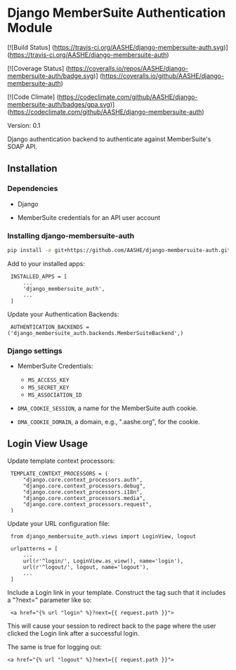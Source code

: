 # Django MemberSuite Authentication Module

[![Build Status]
    (https://travis-ci.org/AASHE/django-membersuite-auth.svg)]
    (https://travis-ci.org/AASHE/django-membersuite-auth)

[![Coverage Status]
    (https://coveralls.io/repos/AASHE/django-membersuite-auth/badge.svg)]
    (https://coveralls.io/github/AASHE/django-membersuite-auth)

[![Code Climate]
    (https://codeclimate.com/github/AASHE/django-membersuite-auth/badges/gpa.svg)]
    (https://codeclimate.com/github/AASHE/django-membersuite-auth)

Version: 0.1

Django authentication backend to authenticate against MemberSuite's
SOAP API.

## Installation

### Dependencies

- Django

- MemberSuite credentials for an API user account


### Installing django-membersuite-auth

```bash
pip install -e git+https://github.com/AASHE/django-membersuite-auth.git#egg=django-membersuite-auth-dev
````

Add to your installed apps:

     INSTALLED_APPS = [
         ...
         'django_membersuite_auth',
         ...
     ]

Update your Authentication Backends:

     AUTHENTICATION_BACKENDS = ('django_membersuite_auth.backends.MemberSuiteBackend',)


### Django settings

- MemberSuite Credentials:

    - `MS_ACCESS_KEY`
    - `MS_SECRET_KEY`
    - `MS_ASSOCIATION_ID`

- `DMA_COOKIE_SESSION`, a name for the MemberSuite auth cookie.

- `DMA_COOKIE_DOMAIN`, a domain, e.g., ".aashe.org", for the cookie.


## Login View Usage

Update template context processors:

     TEMPLATE_CONTEXT_PROCESSORS = (
         "django.core.context_processors.auth",
         "django.core.context_processors.debug",
         "django.core.context_processors.i18n",
         "django.core.context_processors.media",
         "django.core.context_processors.request",
     )

Update your URL configuration file:

     from django_membersuite_auth.views import LoginView, logout

     urlpatterns = [
         ...
         url(r'^login/', LoginView.as_view(), name='login'),
         url(r'^logout/', logout, name='logout'),
         ...
     ]

Include a Login link in your template. Construct the <a> tag such that
it includes a "?next=" parameter like so:

     <a href="{% url "login" %}?next={{ request.path }}">

This will cause your session to redirect back to the page where the
user clicked the Login link after a successful login.

The same is true for logging out:

    <a href="{% url "logout" %}?next={{ request.path }}">
